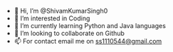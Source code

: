 - 👋 Hi, I’m @ShivamKumarSingh0
- 👀 I’m interested in Coding
- 🌱 I’m currently learning Python and Java languages
- 💞️ I’m looking to collaborate on Github
- 📫 For contact email me on ss1110544@gmail.com

<!---
ShivamKumarSingh0/ShivamKumarSingh0 is a ✨ special ✨ repository because its `README.md` (this file) appears on your GitHub profile.
You can click the Preview link to take a look at your changes.
--->
